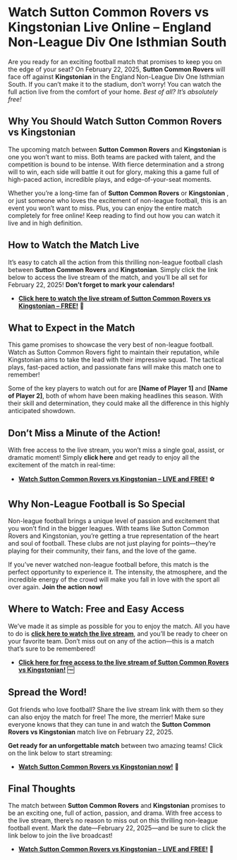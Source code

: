 # Watch Sutton Common Rovers vs Kingstonian Live Online – England Non-League Div One Isthmian South

Are you ready for an exciting football match that promises to keep you on the edge of your seat? On February 22, 2025, **Sutton Common Rovers** will face off against **Kingstonian** in the England Non-League Div One Isthmian South. If you can’t make it to the stadium, don’t worry! You can watch the full action live from the comfort of your home. _Best of all? It’s absolutely free!_

## Why You Should Watch Sutton Common Rovers vs Kingstonian

The upcoming match between **Sutton Common Rovers** and **Kingstonian** is one you won’t want to miss. Both teams are packed with talent, and the competition is bound to be intense. With fierce determination and a strong will to win, each side will battle it out for glory, making this a game full of high-paced action, incredible plays, and edge-of-your-seat moments.

Whether you’re a long-time fan of **Sutton Common Rovers** or **Kingstonian** , or just someone who loves the excitement of non-league football, this is an event you won’t want to miss. Plus, you can enjoy the entire match completely for free online! Keep reading to find out how you can watch it live and in high definition.

## How to Watch the Match Live

It’s easy to catch all the action from this thrilling non-league football clash between **Sutton Common Rovers** and **Kingstonian**. Simply click the link below to access the live stream of the match, and you’ll be all set for February 22, 2025! **Don’t forget to mark your calendars!**

- [**Click here to watch the live stream of Sutton Common Rovers vs Kingstonian – FREE!**](https://tinyurl.com/livestreamfreeo?st=Sutton+Common+Rovers+vs+Kingstonian&si=gh) 📅

## What to Expect in the Match

This game promises to showcase the very best of non-league football. Watch as Sutton Common Rovers fight to maintain their reputation, while Kingstonian aims to take the lead with their impressive squad. The tactical plays, fast-paced action, and passionate fans will make this match one to remember!

Some of the key players to watch out for are **[Name of Player 1]** and **[Name of Player 2]**, both of whom have been making headlines this season. With their skill and determination, they could make all the difference in this highly anticipated showdown.

## Don’t Miss a Minute of the Action!

With free access to the live stream, you won’t miss a single goal, assist, or dramatic moment! Simply **click here** and get ready to enjoy all the excitement of the match in real-time:

- [**Watch Sutton Common Rovers vs Kingstonian – LIVE and FREE!**](https://tinyurl.com/livestreamfreeo?st=Sutton+Common+Rovers+vs+Kingstonian&si=gh) ⚽

## Why Non-League Football is So Special

Non-league football brings a unique level of passion and excitement that you won’t find in the bigger leagues. With teams like Sutton Common Rovers and Kingstonian, you’re getting a true representation of the heart and soul of football. These clubs are not just playing for points—they’re playing for their community, their fans, and the love of the game.

If you’ve never watched non-league football before, this match is the perfect opportunity to experience it. The intensity, the atmosphere, and the incredible energy of the crowd will make you fall in love with the sport all over again. **Join the action now!**

## Where to Watch: Free and Easy Access

We’ve made it as simple as possible for you to enjoy the match. All you have to do is [**click here to watch the live stream**](https://tinyurl.com/livestreamfreeo?st=Sutton+Common+Rovers+vs+Kingstonian&si=gh), and you’ll be ready to cheer on your favorite team. Don’t miss out on any of the action—this is a match that’s sure to be remembered!

- [**Click here for free access to the live stream of Sutton Common Rovers vs Kingstonian!**](https://tinyurl.com/livestreamfreeo?st=Sutton+Common+Rovers+vs+Kingstonian&si=gh) 🆓

## Spread the Word!

Got friends who love football? Share the live stream link with them so they can also enjoy the match for free! The more, the merrier! Make sure everyone knows that they can tune in and watch the **Sutton Common Rovers vs Kingstonian** match live on February 22, 2025.

**Get ready for an unforgettable match** between two amazing teams! Click on the link below to start streaming:

- [**Watch Sutton Common Rovers vs Kingstonian now!**](https://tinyurl.com/livestreamfreeo?st=Sutton+Common+Rovers+vs+Kingstonian&si=gh) 🚀

## Final Thoughts

The match between **Sutton Common Rovers** and **Kingstonian** promises to be an exciting one, full of action, passion, and drama. With free access to the live stream, there’s no reason to miss out on this thrilling non-league football event. Mark the date—February 22, 2025—and be sure to click the link below to join the live broadcast!

- [**Watch Sutton Common Rovers vs Kingstonian – LIVE and FREE!**](https://tinyurl.com/livestreamfreeo?st=Sutton+Common+Rovers+vs+Kingstonian&si=gh) 🌟

